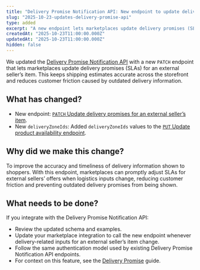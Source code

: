 ```yaml
---
title: "Delivery Promise Notification API: New endpoint to update delivery promises for external sellers"
slug: "2025-10-23-updates-delivery-promise-api"
type: added
excerpt: "A new endpoint lets marketplaces update delivery promises (SLAs) for an external seller's item via the Delivery Promise Notification API."
createdAt: "2025-10-23T11:00:00.000Z"
updatedAt: "2025-10-23T11:00:00.000Z"
hidden: false
---
```


We updated the [Delivery Promise Notification API](https://developers.vtex.com/docs/api-reference/delivery-promise-notification-api) with a new `PATCH` endpoint that lets marketplaces update delivery promises (SLAs) for an external seller’s item. This keeps shipping estimates accurate across the storefront and reduces customer friction caused by outdated delivery information.

## What has changed?

- New endpoint: [`PATCH` Update delivery promises for an external seller’s item](https://developers.vtex.com/docs/api-reference/delivery-promise-notification-api#patch-/delivery-promises/external-sellers/-sellerId-/items/-itemId-).
- New `deliveryZoneIds`: Added `deliveryZoneIds` values to the [`PUT` Update product availability endpoint](https://developers.vtex.com/docs/api-reference/delivery-promise-notification-api#put-/delivery-promises/external-sellers/-sellerId-/products).

## Why did we make this change?

To improve the accuracy and timeliness of delivery information shown to shoppers. With this endpoint, marketplaces can promptly adjust SLAs for external sellers’ offers when logistics inputs change, reducing customer friction and preventing outdated delivery promises from being shown.

## What needs to be done?

If you integrate with the Delivery Promise Notification API:

- Review the updated schema and examples.
- Update your marketplace integration to call the new endpoint whenever delivery-related inputs for an external seller’s item change.
- Follow the same authentication model used by existing Delivery Promise Notification API endpoints.
- For context on this feature, see the [Delivery Promise](https://developers.vtex.com/docs/guides/delivery-promise) guide.
